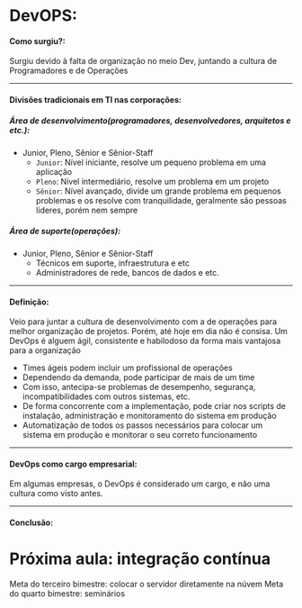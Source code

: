 # DevOPS:

#### Como surgiu?: 

  Surgiu devido à falta de organização no meio Dev, juntando a cultura de Programadores e de Operações
  
***
  
#### Divisões tradicionais em TI nas corporações: 
  
  ##### Área de desenvolvimento(programadores, desenvolvedores, arquitetos e etc.): 
  
  - Junior, Pleno, Sênior e Sênior-Staff
    * ``Junior``: Nível iniciante, resolve um pequeno problema em uma aplicação
    * ``Pleno``: Nivel intermediário, resolve um problema em um projeto
    * ``Sênior``: Nível avançado, divide um grande problema em pequenos problemas e os resolve com tranquilidade, geralmente são pessoas lideres, porém nem sempre
  
  ##### Área de suporte(operações): 
  
  - Junior, Pleno, Sênior e Sênior-Staff
    * Técnicos em suporte, infraestrutura e etc
    * Administradores de rede, bancos de dados e etc.
   
  
  ***
  
  #### Definição:
  
  Veio para juntar a cultura de desenvolvimento com a de operações para melhor organização de projetos. Porém, até hoje em dia não é consisa.
  Um DevOps é alguem ágil, consistente e habilodoso da forma mais vantajosa para a organização
  
  * Times ágeis podem incluir um profissional de operações
  * Dependendo da demanda, pode participar de mais de um time
  * Com isso, antecipa-se problemas de desempenho, segurança, incompatibilidades com outros sistemas, etc.
  * De forma concorrente com a implementação, pode criar nos scripts de instalação, administração e monitoramento do sistema em produção
  * Automatização de todos os passos necessários para colocar um sistema em produção e monitorar o seu correto funcionamento 
  
  ***
  
  #### DevOps como cargo empresarial:
  
  Em algumas empresas, o DevOps é considerado um cargo, e não uma cultura como visto antes.
  
  ***
  
  #### Conclusão: 
  
  # Próxima aula: integração contínua
  
  Meta do terceiro bimestre: colocar o servidor diretamente na núvem
  Meta do quarto bimestre: seminários
